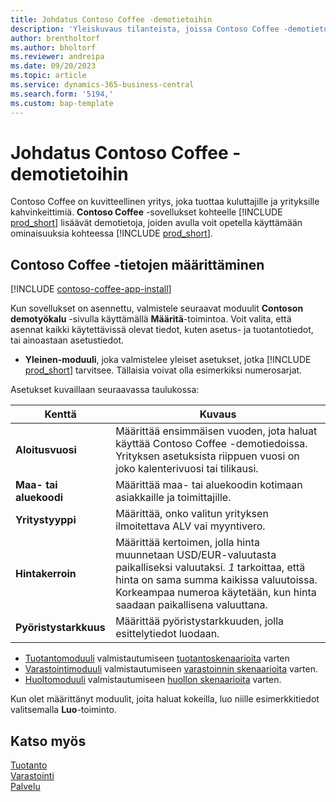 ```yaml
---
title: Johdatus Contoso Coffee -demotietoihin
description: 'Yleiskuvaus tilanteista, joissa Contoso Coffee -demotietojen avulla opit käyttämään Business Centralin ominaisuuksia.'
author: brentholtorf
ms.author: bholtorf
ms.reviewer: andreipa
ms.date: 09/20/2023
ms.topic: article
ms.service: dynamics-365-business-central
ms.search.form: '5194,'
ms.custom: bap-template
---
```


# Johdatus Contoso Coffee -demotietoihin

Contoso Coffee on kuvitteellinen yritys, joka tuottaa kuluttajille ja yrityksille kahvinkeittimiä. **Contoso Coffee** -sovellukset kohteelle [!INCLUDE [prod_short](../includes/prod_short.md)] lisäävät demotietoja, joiden avulla voit opetella käyttämään ominaisuuksia kohteessa [!INCLUDE [prod_short](../includes/prod_short.md)].  

## Contoso Coffee -tietojen määrittäminen

[!INCLUDE [contoso-coffee-app-install](../includes/contoso-coffee-app-install.md)]

Kun sovellukset on asennettu, valmistele seuraavat moduulit **Contoson demotyökalu** -sivulla käyttämällä **Määritä**-toimintoa. Voit valita, että asennat kaikki käytettävissä olevat tiedot, kuten asetus- ja tuotantotiedot, tai ainoastaan asetustiedot.

 - **Yleinen-moduuli**, joka valmistelee yleiset asetukset, jotka [!INCLUDE [prod_short](../includes/prod_short.md)] tarvitsee. Tällaisia voivat olla esimerkiksi numerosarjat. 

Asetukset kuvaillaan seuraavassa taulukossa:  

|Kenttä  |Kuvaus  |
|---------|---------|
|**Aloitusvuosi** |Määrittää ensimmäisen vuoden, jota haluat käyttää Contoso Coffee -demotiedoissa. Yrityksen asetuksista riippuen vuosi on joko kalenterivuosi tai tilikausi.|
|**Maa- tai aluekoodi**|Määrittää maa- tai aluekoodin kotimaan asiakkaille ja toimittajille.|
|**Yritystyyppi**    |Määrittää, onko valitun yrityksen ilmoitettava ALV vai myyntivero. |
|**Hintakerroin**     |Määrittää kertoimen, jolla hinta muunnetaan USD/EUR-valuutasta paikalliseksi valuutaksi. *1* tarkoittaa, että hinta on sama summa kaikissa valuutoissa. Korkeampaa numeroa käytetään, kun hinta saadaan paikallisena valuuttana. |
|**Pyöristystarkkuus**  |Määrittää pyöristystarkkuuden, jolla esittelytiedot luodaan.|

 - [Tuotantomoduuli](manufacturing/contoso-coffee-manufacturing-intro.md) valmistautumiseen [tuotantoskenaarioita](manufacturing/contoso-coffee-manufacturing-intro.md#scenarios) varten
 - [Varastointimoduuli](warehousing/contoso-coffee-warehousing-intro.md) valmistautumiseen [varastoinnin skenaarioita](warehousing/contoso-coffee-warehousing-intro.md#scenarios) varten.
 - [Huoltomoduuli](service/contoso-coffee-service-intro.md) valmistautumiseen [huollon skenaarioita](service/contoso-coffee-service-intro.md#scenarios) varten.

Kun olet määrittänyt moduulit, joita haluat kokeilla, luo niille esimerkkitiedot valitsemalla **Luo**-toiminto.

## Katso myös

[Tuotanto](../production-manage-manufacturing.md)  
[Varastointi](../warehouse-manage-warehouse.md)  
[Palvelu](../service-service.md)
<!-- [Projects and Jobs](../projects-manage-projects.md) -->

